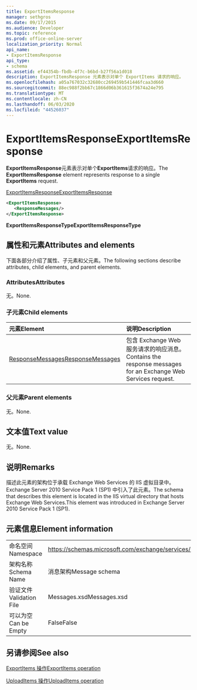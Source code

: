 ```yaml
---
title: ExportItemsResponse
manager: sethgros
ms.date: 09/17/2015
ms.audience: Developer
ms.topic: reference
ms.prod: office-online-server
localization_priority: Normal
api_name:
- ExportItemsResponse
api_type:
- schema
ms.assetid: ef44354b-fbdb-4f7c-b6bd-b27f56a1d018
description: ExportItemsResponse 元素表示对单个 ExportItems 请求的响应。
ms.openlocfilehash: a05a767032c32680cc269459b541446fcaa3d660
ms.sourcegitcommit: 88ec988f2bb67c1866d06b361615f3674a24e795
ms.translationtype: MT
ms.contentlocale: zh-CN
ms.lasthandoff: 06/03/2020
ms.locfileid: "44526037"
---
```

# <a name="exportitemsresponse"></a><span data-ttu-id="4bf1c-103">ExportItemsResponse</span><span class="sxs-lookup"><span data-stu-id="4bf1c-103">ExportItemsResponse</span></span>

<span data-ttu-id="4bf1c-104">**ExportItemsResponse**元素表示对单个**ExportItems**请求的响应。</span><span class="sxs-lookup"><span data-stu-id="4bf1c-104">The **ExportItemsResponse** element represents response to a single **ExportItems** request.</span></span> 
  
[<span data-ttu-id="4bf1c-105">ExportItemsResponse</span><span class="sxs-lookup"><span data-stu-id="4bf1c-105">ExportItemsResponse</span></span>](exportitemsresponse.md)
  
```XML
<ExportItemsResponse>
   <ResponseMessages/>
</ExportItemsResponse>
```

 <span data-ttu-id="4bf1c-106">**ExportItemsResponseType**</span><span class="sxs-lookup"><span data-stu-id="4bf1c-106">**ExportItemsResponseType**</span></span>
## <a name="attributes-and-elements"></a><span data-ttu-id="4bf1c-107">属性和元素</span><span class="sxs-lookup"><span data-stu-id="4bf1c-107">Attributes and elements</span></span>

<span data-ttu-id="4bf1c-108">下面各部分介绍了属性、子元素和父元素。</span><span class="sxs-lookup"><span data-stu-id="4bf1c-108">The following sections describe attributes, child elements, and parent elements.</span></span>
  
### <a name="attributes"></a><span data-ttu-id="4bf1c-109">Attributes</span><span class="sxs-lookup"><span data-stu-id="4bf1c-109">Attributes</span></span>

<span data-ttu-id="4bf1c-110">无。</span><span class="sxs-lookup"><span data-stu-id="4bf1c-110">None.</span></span>
  
### <a name="child-elements"></a><span data-ttu-id="4bf1c-111">子元素</span><span class="sxs-lookup"><span data-stu-id="4bf1c-111">Child elements</span></span>

|<span data-ttu-id="4bf1c-112">**元素**</span><span class="sxs-lookup"><span data-stu-id="4bf1c-112">**Element**</span></span>|<span data-ttu-id="4bf1c-113">**说明**</span><span class="sxs-lookup"><span data-stu-id="4bf1c-113">**Description**</span></span>|
|:-----|:-----|
|[<span data-ttu-id="4bf1c-114">ResponseMessages</span><span class="sxs-lookup"><span data-stu-id="4bf1c-114">ResponseMessages</span></span>](responsemessages.md) <br/> |<span data-ttu-id="4bf1c-115">包含 Exchange Web 服务请求的响应消息。</span><span class="sxs-lookup"><span data-stu-id="4bf1c-115">Contains the response messages for an Exchange Web Services request.</span></span>  <br/> |
   
### <a name="parent-elements"></a><span data-ttu-id="4bf1c-116">父元素</span><span class="sxs-lookup"><span data-stu-id="4bf1c-116">Parent elements</span></span>

<span data-ttu-id="4bf1c-117">无。</span><span class="sxs-lookup"><span data-stu-id="4bf1c-117">None.</span></span>
  
## <a name="text-value"></a><span data-ttu-id="4bf1c-118">文本值</span><span class="sxs-lookup"><span data-stu-id="4bf1c-118">Text value</span></span>

<span data-ttu-id="4bf1c-119">无。</span><span class="sxs-lookup"><span data-stu-id="4bf1c-119">None.</span></span>
  
## <a name="remarks"></a><span data-ttu-id="4bf1c-120">说明</span><span class="sxs-lookup"><span data-stu-id="4bf1c-120">Remarks</span></span>

<span data-ttu-id="4bf1c-121">描述此元素的架构位于承载 Exchange Web Services 的 IIS 虚拟目录中。Exchange Server 2010 Service Pack 1 (SP1) 中引入了此元素。</span><span class="sxs-lookup"><span data-stu-id="4bf1c-121">The schema that describes this element is located in the IIS virtual directory that hosts Exchange Web Services.This element was introduced in Exchange Server 2010 Service Pack 1 (SP1).</span></span>
  
## <a name="element-information"></a><span data-ttu-id="4bf1c-122">元素信息</span><span class="sxs-lookup"><span data-stu-id="4bf1c-122">Element information</span></span>

|||
|:-----|:-----|
|<span data-ttu-id="4bf1c-123">命名空间</span><span class="sxs-lookup"><span data-stu-id="4bf1c-123">Namespace</span></span>  <br/> |https://schemas.microsoft.com/exchange/services/2006/messages  <br/> |
|<span data-ttu-id="4bf1c-124">架构名称</span><span class="sxs-lookup"><span data-stu-id="4bf1c-124">Schema Name</span></span>  <br/> |<span data-ttu-id="4bf1c-125">消息架构</span><span class="sxs-lookup"><span data-stu-id="4bf1c-125">Message schema</span></span>  <br/> |
|<span data-ttu-id="4bf1c-126">验证文件</span><span class="sxs-lookup"><span data-stu-id="4bf1c-126">Validation File</span></span>  <br/> |<span data-ttu-id="4bf1c-127">Messages.xsd</span><span class="sxs-lookup"><span data-stu-id="4bf1c-127">Messages.xsd</span></span>  <br/> |
|<span data-ttu-id="4bf1c-128">可以为空</span><span class="sxs-lookup"><span data-stu-id="4bf1c-128">Can be Empty</span></span>  <br/> |<span data-ttu-id="4bf1c-129">False</span><span class="sxs-lookup"><span data-stu-id="4bf1c-129">False</span></span>  <br/> |
   
## <a name="see-also"></a><span data-ttu-id="4bf1c-130">另请参阅</span><span class="sxs-lookup"><span data-stu-id="4bf1c-130">See also</span></span>



[<span data-ttu-id="4bf1c-131">ExportItems 操作</span><span class="sxs-lookup"><span data-stu-id="4bf1c-131">ExportItems operation</span></span>](exportitems-operation.md)
  
[<span data-ttu-id="4bf1c-132">UploadItems 操作</span><span class="sxs-lookup"><span data-stu-id="4bf1c-132">UploadItems operation</span></span>](uploaditems-operation.md)

